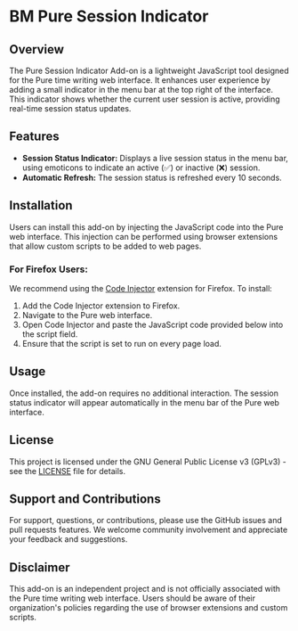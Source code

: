 # BM Pure Session Indicator

## Overview
The Pure Session Indicator Add-on is a lightweight JavaScript tool designed for the Pure time writing web interface. It enhances user experience by adding a small indicator in the menu bar at the top right of the interface. This indicator shows whether the current user session is active, providing real-time session status updates.

## Features
- **Session Status Indicator:** Displays a live session status in the menu bar, using emoticons to indicate an active (✅) or inactive (❌) session.
- **Automatic Refresh:** The session status is refreshed every 10 seconds.

## Installation
Users can install this add-on by injecting the JavaScript code into the Pure web interface. This injection can be performed using browser extensions that allow custom scripts to be added to web pages.

### For Firefox Users:
We recommend using the [Code Injector](https://addons.mozilla.org/en-US/firefox/addon/codeinjector/) extension for Firefox. To install:
1. Add the Code Injector extension to Firefox.
2. Navigate to the Pure web interface.
3. Open Code Injector and paste the JavaScript code provided below into the script field.
4. Ensure that the script is set to run on every page load.

## Usage
Once installed, the add-on requires no additional interaction. The session status indicator will appear automatically in the menu bar of the Pure web interface.

## License
This project is licensed under the GNU General Public License v3 (GPLv3) - see the [LICENSE](LICENSE) file for details.

## Support and Contributions
For support, questions, or contributions, please use the GitHub issues and pull requests features. We welcome community involvement and appreciate your feedback and suggestions.

## Disclaimer
This add-on is an independent project and is not officially associated with the Pure time writing web interface. Users should be aware of their organization's policies regarding the use of browser extensions and custom scripts.
